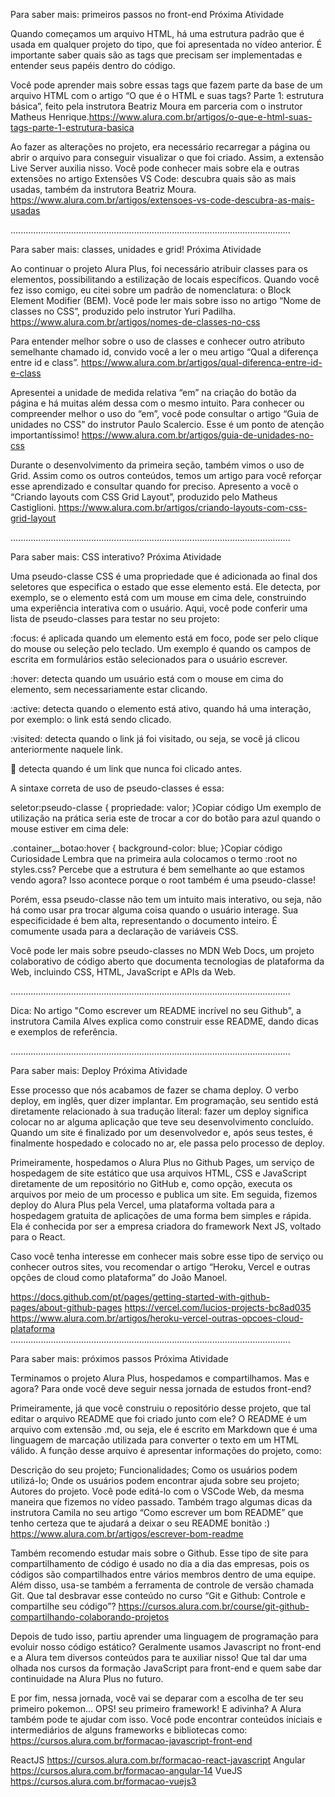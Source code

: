 Para saber mais: primeiros passos no front-end
 Próxima Atividade

Quando começamos um arquivo HTML, há uma estrutura padrão que é usada em qualquer projeto do tipo, que foi apresentada no vídeo anterior. É importante saber quais são as tags que precisam ser implementadas e entender seus papéis dentro do código.

Você pode aprender mais sobre essas tags que fazem parte da base de um arquivo HTML com o artigo “O que é o HTML e suas tags? Parte 1: estrutura básica”, feito pela instrutora Beatriz Moura em parceria com o instrutor Matheus Henrique.https://www.alura.com.br/artigos/o-que-e-html-suas-tags-parte-1-estrutura-basica

Ao fazer as alterações no projeto, era necessário recarregar a página ou abrir o arquivo para conseguir visualizar o que foi criado. Assim, a extensão Live Server auxilia nisso. Você pode conhecer mais sobre ela e outras extensões no artigo Extensões VS Code: descubra quais são as mais usadas, também da instrutora Beatriz Moura.
https://www.alura.com.br/artigos/extensoes-vs-code-descubra-as-mais-usadas

...............................................................................................................

Para saber mais: classes, unidades e grid!
 Próxima Atividade

Ao continuar o projeto Alura Plus, foi necessário atribuir classes para os elementos, possibilitando a estilização de locais específicos. Quando você fez isso comigo, eu citei sobre um padrão de nomenclatura: o Block Element Modifier (BEM). Você pode ler mais sobre isso no artigo “Nome de classes no CSS”, produzido pelo instrutor Yuri Padilha.
https://www.alura.com.br/artigos/nomes-de-classes-no-css


Para entender melhor sobre o uso de classes e conhecer outro atributo semelhante chamado id, convido você a ler o meu artigo “Qual a diferença entre id e class”.
https://www.alura.com.br/artigos/qual-diferenca-entre-id-e-class

Apresentei a unidade de medida relativa “em” na criação do botão da página e há muitas além dessa com o mesmo intuito. Para conhecer ou compreender melhor o uso do “em”, você pode consultar o artigo “Guia de unidades no CSS” do instrutor Paulo Scalercio. Esse é um ponto de atenção importantíssimo!
https://www.alura.com.br/artigos/guia-de-unidades-no-css


Durante o desenvolvimento da primeira seção, também vimos o uso de Grid. Assim como os outros conteúdos, temos um artigo para você reforçar esse aprendizado e consultar quando for preciso. Apresento a você o “Criando layouts com CSS Grid Layout”, produzido pelo Matheus Castiglioni.
https://www.alura.com.br/artigos/criando-layouts-com-css-grid-layout

...............................................................................................................

Para saber mais: CSS interativo?
 Próxima Atividade

Uma pseudo-classe CSS é uma propriedade que é adicionada ao final dos seletores que especifica o estado que esse elemento está. Ele detecta, por exemplo, se o elemento está com um mouse em cima dele, construindo uma experiência interativa com o usuário. Aqui, você pode conferir uma lista de pseudo-classes para testar no seu projeto:

:focus: é aplicada quando um elemento está em foco, pode ser pelo clique do mouse ou seleção pelo teclado. Um exemplo é quando os campos de escrita em formulários estão selecionados para o usuário escrever.

:hover: detecta quando um usuário está com o mouse em cima do elemento, sem necessariamente estar clicando.

:active: detecta quando o elemento está ativo, quando há uma interação, por exemplo: o link <a> está sendo clicado.

:visited: detecta quando o link <a> já foi visitado, ou seja, se você já clicou anteriormente naquele link.

:link: detecta quando é um link <a> que nunca foi clicado antes.

A sintaxe correta de uso de pseudo-classes é essa:

seletor:pseudo-classe {
  propriedade: valor;
}Copiar código
Um exemplo de utilização na prática seria este de trocar a cor do botão para azul quando o mouse estiver em cima dele:

.container__botao:hover {
  background-color: blue;
}Copiar código
Curiosidade
Lembra que na primeira aula colocamos o termo :root no styles.css? Percebe que a estrutura é bem semelhante ao que estamos vendo agora? Isso acontece porque o root também é uma pseudo-classe!

Porém, essa pseudo-classe não tem um intuito mais interativo, ou seja, não há como usar pra trocar alguma coisa quando o usuário interage. Sua especificidade é bem alta, representando o documento inteiro. É comumente usada para a declaração de variáveis CSS.

Você pode ler mais sobre pseudo-classes no MDN Web Docs, um projeto colaborativo de código aberto que documenta tecnologias de plataforma da Web, incluindo CSS, HTML, JavaScript e APIs da Web.

...............................................................................................................



Dica: No artigo "Como escrever um README incrível no seu Github", a instrutora Camila Alves explica como construir esse README, dando dicas e exemplos de referência.

...............................................................................................................


Para saber mais: Deploy
 Próxima Atividade

Esse processo que nós acabamos de fazer se chama deploy. O verbo deploy, em inglês, quer dizer implantar. Em programação, seu sentido está diretamente relacionado à sua tradução literal: fazer um deploy significa colocar no ar alguma aplicação que teve seu desenvolvimento concluído. Quando um site é finalizado por um desenvolvedor e, após seus testes, é finalmente hospedado e colocado no ar, ele passa pelo processo de deploy.

Primeiramente, hospedamos o Alura Plus no Github Pages, um serviço de hospedagem de site estático que usa arquivos HTML, CSS e JavaScript diretamente de um repositório no GitHub e, como opção, executa os arquivos por meio de um processo e publica um site. Em seguida, fizemos deploy do Alura Plus pela Vercel, uma plataforma voltada para a hospedagem gratuita de aplicações de uma forma bem simples e rápida. Ela é conhecida por ser a empresa criadora do framework Next JS, voltado para o React.

Caso você tenha interesse em conhecer mais sobre esse tipo de serviço ou conhecer outros sites, vou recomendar o artigo “Heroku, Vercel e outras opções de cloud como plataforma” do João Manoel.

https://docs.github.com/pt/pages/getting-started-with-github-pages/about-github-pages
https://vercel.com/lucios-projects-bc8ad035
https://www.alura.com.br/artigos/heroku-vercel-outras-opcoes-cloud-plataforma
...............................................................................................................

Para saber mais: próximos passos
 Próxima Atividade

Terminamos o projeto Alura Plus, hospedamos e compartilhamos. Mas e agora? Para onde você deve seguir nessa jornada de estudos front-end?

Primeiramente, já que você construiu o repositório desse projeto, que tal editar o arquivo README que foi criado junto com ele? O README é um arquivo com extensão .md, ou seja, ele é escrito em Markdown que é uma linguagem de marcação utilizada para converter o texto em um HTML válido. A função desse arquivo é apresentar informações do projeto, como:

Descrição do seu projeto;
Funcionalidades;
Como os usuários podem utilizá-lo;
Onde os usuários podem encontrar ajuda sobre seu projeto;
Autores do projeto.
Você pode editá-lo com o VSCode Web, da mesma maneira que fizemos no vídeo passado. Também trago algumas dicas da instrutora Camila no seu artigo “Como escrever um bom README” que tenho certeza que te ajudará a deixar o seu README bonitão :)
https://www.alura.com.br/artigos/escrever-bom-readme

Também recomendo estudar mais sobre o Github. Esse tipo de site para compartilhamento de código é usado no dia a dia das empresas, pois os códigos são compartilhados entre vários membros dentro de uma equipe. Além disso, usa-se também a ferramenta de controle de versão chamada Git. Que tal desbravar esse conteúdo no curso “Git e Github: Controle e compartilhe seu código”?
https://cursos.alura.com.br/course/git-github-compartilhando-colaborando-projetos

Depois de tudo isso, partiu aprender uma linguagem de programação para evoluir nosso código estático? Geralmente usamos Javascript no front-end e a Alura tem diversos conteúdos para te auxiliar nisso! Que tal dar uma olhada nos cursos da formação JavaScript para front-end e quem sabe dar continuidade na Alura Plus no futuro.

E por fim, nessa jornada, você vai se deparar com a escolha de ter seu primeiro pokemon… OPS! seu primeiro framework! E adivinha? A Alura também pode te ajudar com isso. Você pode encontrar conteúdos iniciais e intermediários de alguns frameworks e bibliotecas como:
https://cursos.alura.com.br/formacao-javascript-front-end

ReactJS
https://cursos.alura.com.br/formacao-react-javascript
Angular
https://cursos.alura.com.br/formacao-angular-14
VueJS
https://cursos.alura.com.br/formacao-vuejs3
